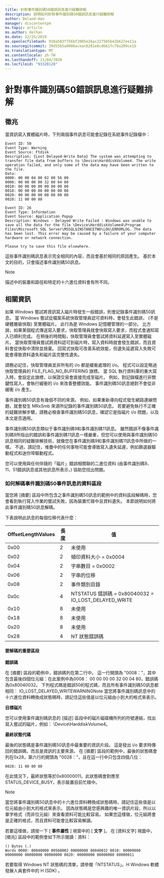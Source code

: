 ```yaml
---
title: 針對事件識別碼50錯誤訊息進行疑難排解
description: 說明如何針對事件識別碼50錯誤訊息進行疑難排解
author: Deland-Han
manager: dcscontentpm
ms.topic: article
ms.author: delhan
ms.date: 12/25/2019
ms.openlocfilehash: 930a503f756bf2005e26ac227565b42b627ee11a
ms.sourcegitcommit: 39d55b5a0006aceac6281e8cdb61fc79a209ce1b
ms.translationtype: MT
ms.contentlocale: zh-TW
ms.lasthandoff: 11/04/2020
ms.locfileid: "93328128"
---
```

# <a name="troubleshoot-the-event-id-50-error-message"></a>針對事件識別碼50錯誤訊息進行疑難排解

##  <a name="symptoms"></a>徵兆

當資訊寫入實體磁片時，下列兩個事件訊息可能會記錄在系統事件記錄檔中： 

```
Event ID: 50 
Event Type: Warning 
Event Source: Ftdisk 
Description: {Lost Delayed-Write Data} The system was attempting to transfer file data from buffers to \Device\HarddiskVolume4. The write operation failed, and only some of the data may have been written to the file.
Data: 
0000: 00 00 04 00 02 00 56 00 
0008: 00 00 00 00 32 00 04 80 
0010: 00 00 00 00 00 00 00 00 
0018: 00 00 00 00 00 00 00 00 
0020: 00 00 00 00 00 00 00 00 
0028: 11 00 00 80 
```

```
Event ID: 26 
Event Type: Information
Event Source: Application Popup
Description: Windows - Delayed Write Failed : Windows was unable to save all the data for the file \Device\HarddiskVolume4\Program Files\Microsoft SQL Server\MSSQL$INSTANCETWO\LOG\ERRORLOG. The data has been lost. This error may be caused by a failure of your computer hardware or network connection.

Please try to save this file elsewhere.
```

這些事件識別碼訊息表示完全相同的內容，而且會基於相同的原因產生。 基於本文的目的，只會描述事件識別碼50訊息。

> [!NOTE] 
> 描述中的裝置和路徑和特定的十六進位資料會有所不同。 

##  <a name="more-information"></a>相關資訊

如果 Windows 嘗試將資訊寫入磁片時發生一般錯誤，則會記錄事件識別碼50訊息。 當 Windows 嘗試從檔案系統快取管理員認可資料時，會發生此錯誤， (不是硬體層級快取) 至實體磁片。 此行為是 Windows 記憶體管理的一部分。 比方說，如果某個程式傳送寫入要求，快取管理員就會快取寫入要求，而程式會通知寫入已順利完成。 在稍後的時間點，快取管理員會嘗試將資料延遲寫入至實體磁片。 當快取管理員嘗試將資料認可到磁片時，寫入資料時就會發生錯誤，而且資料會從快取中清除並捨棄。 回寫式快取可改善系統效能，但遺失延遲寫入失敗可能會導致資料遺失和磁片區完整性遺失。

請務必記住，快取管理員並非所有的 i/o 都是緩衝處理的 i/o。 程式可以設定略過快取管理員的 FILE_FLAG_NO_BUFFERING 旗標。 當 SQL 執行資料庫的重大寫入時，會設定此旗標，以保證交易會直接完成至磁片。 例如，對記錄檔進行非關鍵性寫入，會執行緩衝的 i/o 來改善整體效能。 事件識別碼50訊息絕對不會從非緩衝 i/o 產生。

事件識別碼50訊息有幾個不同的來源。 例如，如果重新導向程式發生網路連線問題，就會發生 MRxSmb 來源所記錄的事件識別碼50訊息。 若要避免執行不正確的疑難排解步驟，請務必檢查事件識別碼50訊息，確認它是指磁片 i/o 問題，以及本文是否適用。

事件識別碼50訊息類似于事件識別碼9和事件識別碼11訊息。 雖然錯誤不像事件識別碼9所指出的錯誤和事件識別碼11訊息一樣嚴重，但您可以使用與事件識別碼50訊息相同的疑難排解技術，就像您在事件識別碼9和事件識別碼11訊息中所做的一樣。 不過，請記住，堆疊中的任何事物可能會導致寫入遺失延遲，例如篩選器驅動程式和迷你埠驅動程式。 

您可以使用與任何伴隨的「磁片」錯誤相關聯的二進位資料 (由事件識別碼9、11、51錯誤訊息或其他訊息所表示，) 協助您找出問題。

###  <a name="how-to-decode-the-data-section-of-an-event-id-50-event-message"></a>如何解碼事件識別碼50事件訊息的資料區段 

當您將 [摘要] 區段中所包含之事件識別碼50訊息的範例中的資料區段解碼時，您會看到執行寫入作業的嘗試失敗，因為裝置忙碌中且資料遺失。 本節說明如何將此事件識別碼50訊息解碼。 

下表說明此訊息的每個位移代表什麼： 

|OffsetLengthValues|長度|值|
|-----------|------------|---------|
|0x00|2|未使用|
|0x02|2|傾印資料大小 = 0x0004|
|0x04|2|字串數目 = 0x0002|
|0x06|2|字串的位移|
|0x08|2|事件類別目錄|
|0x0c|4|NTSTATUS 錯誤碼 = 0x80040032 = IO_LOST_DELAYED_WRITE|
|0x10|8|未使用|
|0x18|8|未使用|
|0x20|8|未使用|
|0x28|4|NT 狀態錯誤碼|

#### <a name="key-sections-to-decode"></a>要解碼的重要區段

**錯誤碼**

在 [摘要] 區段的範例中，錯誤碼列在第二行中。 這一行開頭為 "0008："，其中包含最後四個位元組：在此案例中為0008： 00 00 00 00 32 00 04 80，錯誤碼為0x80040032。 下列程式碼是錯誤50的程式碼，而且所有事件識別碼50訊息都相同： IO_LOST_DELAYED_WRITEWARNINGNote 當您將事件識別碼訊息中的十六進位資料轉換成狀態碼時，請記住這些值是以位元組由小到大的格式來表示。

**目標磁片**

您可以使用事件識別碼訊息的 [描述] 區段中的磁片磁碟機所列的符號連結，找出寫入嘗試的磁片，例如： \Device\HarddiskVolume4。

**最終狀態代碼**

最後的狀態碼是事件識別碼50訊息中最重要的資訊片段。 這是發出 i/o 要求時傳回的錯誤碼，而且是資訊的主要來源。 在 [摘要] 區段的範例中，最後的狀態碼會列在0x28，第六行的開頭為 "0028："，且在這一行中只包含四個八位： 

```
0028: 11 00 00 80 
```

在此情況下，最終狀態等於0x80000011。此狀態碼會對應至 STATUS_DEVICE_BUSY，表示裝置目前忙碌中。

> [!NOTE] 
> 當您將事件識別碼50訊息中的十六進位資料轉換成狀態碼時，請記住這些值是以位元組由小到大的格式來表示。 因為狀態碼是您感興趣的唯一資訊片段，所以以單字格式（而非位元組）來查看資料可能比較容易。 如果您這樣做，位元組將會是正確的格式，而且資料可能會比較容易解讀。

若要這樣做，請按一下 [ **事件屬性** ] 視窗中的 [ **文字** ]。 在 [資料文字] 視圖中，[徵兆] 區段中的範例會如下所示閱讀：資料： 

```
() Bytes (.) 
Words 0000: 00040000 00560002 00000000 80040032 0010: 00000000 00000000 00000000 00000000 0020: 00000000 00000000 80000011
```

若要取得 Windows NT 狀態碼的清單，請參閱「NTSTATUS」。H Windows 軟體發展人員套件中的 H (SDK) 。
